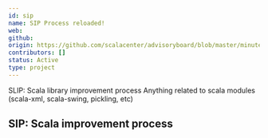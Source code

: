 ```yaml
---
id: sip
name: SIP Process reloaded!
web:
github:
origin: https://github.com/scalacenter/advisoryboard/blob/master/minutes/001-2016-q2.md#proposal-scp-004-center-to-coordinate-sipslip-process
contributors: []
status: Active
type: project
---
```

SLIP: Scala library improvement process
Anything related to scala modules (scala-xml, scala-swing, pickling, etc)

SIP: Scala improvement process
---